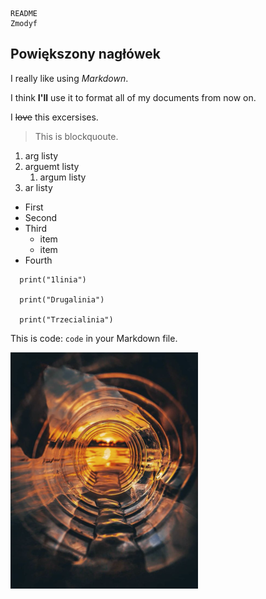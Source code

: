                                                                          README                                                                              Zmodyf
## Powiększony nagłówek
I really like using *Markdown*.

I think **I'll** use it to format all of my documents from now on. 

I ~~love~~ this excersises.

> This is blockquoute.                                                   

1. arg listy
2. arguemt listy
    1. argum listy  
3. ar listy   

- First     
- Second 
- Third     
    - item
    - item
- Fourth      

```   
  print("1linia") 
    
  print("Drugalinia") 
    
  print("Trzecialinia")
```
    
This is code: `code` in your Markdown file.

![obrazek](https://github.com/Magdam550/warsztat_programisty/blob/master/zdj.png)
